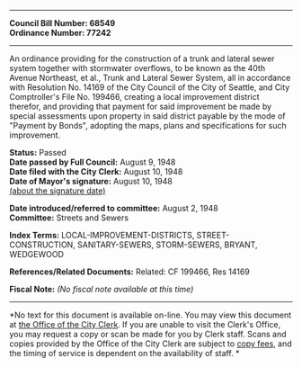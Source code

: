 * * * * *  
  
**Council Bill Number: [](#h0)[](#h2)68549**   
**Ordinance Number: 77242**  
  
* * * * *  
  
An ordinance providing for the construction of a trunk and lateral sewer system together with stormwater overflows, to be known as the 40th Avenue Northeast, et al., Trunk and Lateral Sewer System, all in accordance with Resolution No. 14169 of the City Council of the City of Seattle, and City Comptroller's File No. 199466, creating a local improvement district therefor, and providing that payment for said improvement be made by special assessments upon property in said district payable by the mode of "Payment by Bonds", adopting the maps, plans and specifications for such improvement.  
  
**Status:** Passed   
**Date passed by Full Council:** August 9, 1948   
**Date filed with the City Clerk:** August 10, 1948   
**Date of Mayor's signature:** August 10, 1948   
[(about the signature date)](/~public/approvaldate.htm)   
  
  
**Date introduced/referred to committee:** August 2, 1948   
**Committee:** Streets and Sewers   
  
**Index Terms:** LOCAL-IMPROVEMENT-DISTRICTS, STREET-CONSTRUCTION, SANITARY-SEWERS, STORM-SEWERS, BRYANT, WEDGEWOOD  
  
**References/Related Documents:** Related: CF 199466, Res 14169  
  
**Fiscal Note:** *(No fiscal note available at this time)*  
  
* * * * *  
  
*No text for this document is available on-line. You may view this document at [the Office of the City Clerk](http://www.seattle.gov/leg/clerk/contactUs.htm). If you are unable to visit the Clerk's Office, you may request a copy or scan be made for you by Clerk staff. Scans and copies provided by the Office of the City Clerk are subject to [copy fees](http://clerk.seattle.gov/~public/clerkfees.htm), and the timing of service is dependent on the availability of staff. *  
  
  

